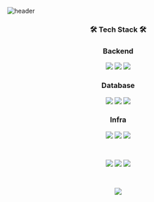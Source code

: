 ![header](https://capsule-render.vercel.app/api?type=soft&color=auto&height=150&section=header&text=Thank%20you%20For%20Visiting&fontSize=70&animation=twinkling
)


<h3 align="center">🛠 Tech Stack 🛠</h3>


<p align="center"> 
  <h3 align="center">Backend</h3>
   <p align="center"> 
     <img src="https://img.shields.io/badge/Spring Boot-6DB33F?style=for-the-badge&logo=springboot&logoColor=white">
      <img src="https://img.shields.io/badge/spring Cloud Gateway-6DB33F?style=for-the-badge&logo=spring&logoColor=white">
     <img src="https://img.shields.io/badge/spring Cloud Netflix-DD0031?style=for-the-badge&logo=spring&logoColor=white">
   </p>
   <h3 align="center">Database</h3>
   <p align="center"> 
     <img src="https://img.shields.io/badge/mysql-4479A1?style=for-the-badge&logo=mysql&logoColor=white">
     <img src="https://img.shields.io/badge/redis-DD0031?style=for-the-badge&logo=redis&logoColor=white">
     <img src="https://img.shields.io/badge/elasticsearch-F8DC75?style=for-the-badge&logo=elasticsearch&logoColor=white">
   </p>
   <h3 align="center">Infra</h3>
   <p align="center">
     <img src="https://img.shields.io/badge/aws-232F3E?style=for-the-badge&logo=amazonwebservices&logoColor=white">
     <img src="https://img.shields.io/badge/jenkins-F05032?style=for-the-badge&logo=jenkins&logoColor=white">
     <img src="https://img.shields.io/badge/docker-339AF0?style=for-the-badge&logo=docker&logoColor=white">
   </p>
</p>

<br>

</div>


<div align="center">
<p>
  <a href="https://velog.io/@parksegun" target="_blank"><img src="https://img.shields.io/badge/velog-339933?style=for-the-badge&logo=velog&logoColor=white"/></a>
  <a href="https://malleable-hose-bd4.notion.site/89987794d0a5492e826b11843fe00631?pvs=" target="_blank"><img src="https://img.shields.io/badge/portfolio-80247B?style=for-the-badge&logo=notion&logoColor=white"/></a>
  <a href="mailto:qkrtprjs456@gmail.com" target="_blank"><img src="https://img.shields.io/badge/qkrtprjs456@gmail.com-EA4335?style=for-the-badge&logo=Gmail&logoColor=white"/></a>
</p>
<br>



</div>

<p align="center">
  <a href="https://hits.seeyoufarm.com"><img src="https://hits.seeyoufarm.com/api/count/incr/badge.svg?url=https%3A%2F%2Fgithub.com%2Fparsegun&count_bg=%23ED6DA3&title_bg=%2386757E&icon=github.svg&icon_color=black&title=hits&edge_flat=false"/></a>
</p>


